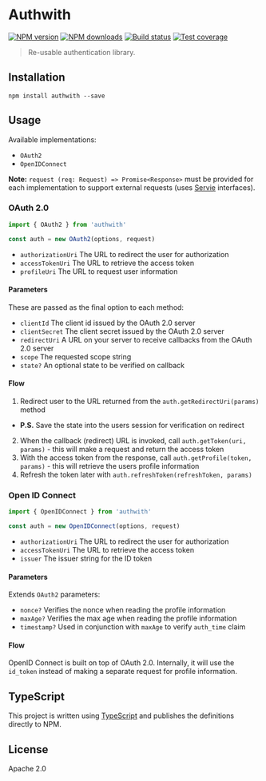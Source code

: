 # Authwith

[![NPM version][npm-image]][npm-url]
[![NPM downloads][downloads-image]][downloads-url]
[![Build status][travis-image]][travis-url]
[![Test coverage][coveralls-image]][coveralls-url]

> Re-usable authentication library.

## Installation

```
npm install authwith --save
```

## Usage

Available implementations:

* `OAuth2`
* `OpenIDConnect`

**Note:** `request (req: Request) => Promise<Response>` must be provided for each implementation to support external requests (uses [Servie](https://github.com/serviejs/servie) interfaces).

### OAuth 2.0

```js
import { OAuth2 } from 'authwith'

const auth = new OAuth2(options, request)
```

* `authorizationUri` The URL to redirect the user for authorization
* `accessTokenUri` The URL to retrieve the access token
* `profileUri` The URL to request user information

#### Parameters

These are passed as the final option to each method:

* `clientId` The client id issued by the OAuth 2.0 server
* `clientSecret` The client secret issued by the OAuth 2.0 server
* `redirectUri` A URL on your server to receive callbacks from the OAuth 2.0 server
* `scope` The requested scope string
* `state?` An optional state to be verified on callback

#### Flow

1. Redirect user to the URL returned from the `auth.getRedirectUri(params)` method
  - **P.S.** Save the state into the users session for verification on redirect
2. When the callback (redirect) URL is invoked, call `auth.getToken(uri, params)` - this will make a request and return the access token
3. With the access token from the response, call `auth.getProfile(token, params)` - this will retrieve the users profile information
4. Refresh the token later with `auth.refreshToken(refreshToken, params)`

### Open ID Connect

```js
import { OpenIDConnect } from 'authwith'

const auth = new OpenIDConnect(options, request)
```

* `authorizationUri` The URL to redirect the user for authorization
* `accessTokenUri` The URL to retrieve the access token
* `issuer` The issuer string for the ID token

#### Parameters

Extends `OAuth2` parameters:

* `nonce?` Verifies the nonce when reading the profile information
* `maxAge?` Verifies the max age when reading the profile information
* `timestamp?` Used in conjunction with `maxAge` to verify `auth_time` claim

#### Flow

OpenID Connect is built on top of OAuth 2.0. Internally, it will use the `id_token` instead of making a separate request for profile information.

## TypeScript

This project is written using [TypeScript](https://github.com/Microsoft/TypeScript) and publishes the definitions directly to NPM.

## License

Apache 2.0

[npm-image]: https://img.shields.io/npm/v/authwith.svg?style=flat
[npm-url]: https://npmjs.org/package/authwith
[downloads-image]: https://img.shields.io/npm/dm/authwith.svg?style=flat
[downloads-url]: https://npmjs.org/package/authwith
[travis-image]: https://img.shields.io/travis/blakeembrey/authwith.svg?style=flat
[travis-url]: https://travis-ci.org/blakeembrey/authwith
[coveralls-image]: https://img.shields.io/coveralls/blakeembrey/authwith.svg?style=flat
[coveralls-url]: https://coveralls.io/r/blakeembrey/authwith?branch=master
